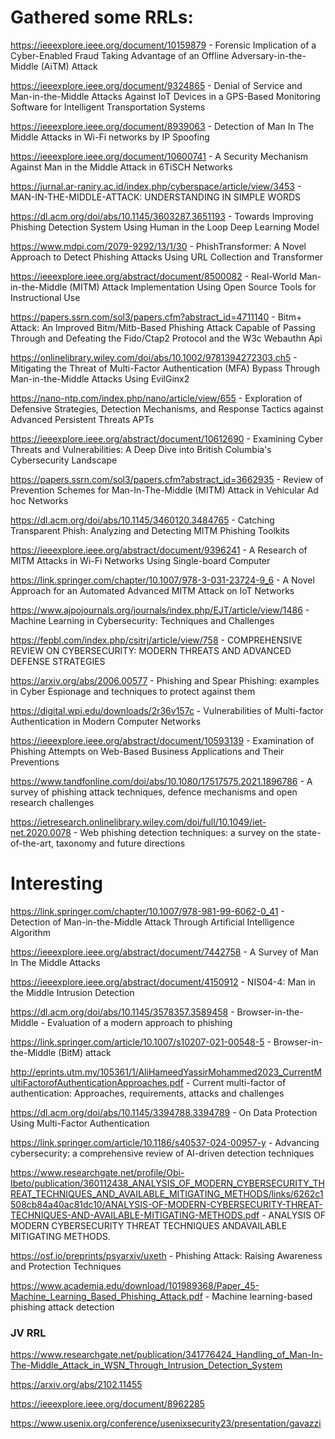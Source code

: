 # Gathered some RRLs:

https://ieeexplore.ieee.org/document/10159879 - Forensic Implication of a Cyber-Enabled Fraud Taking Advantage of an Offline Adversary-in-the-Middle (AiTM) Attack

https://ieeexplore.ieee.org/document/9324865 - Denial of Service and Man-in-the-Middle Attacks Against IoT Devices in a GPS-Based Monitoring Software for Intelligent Transportation Systems

https://ieeexplore.ieee.org/document/8939063 - Detection of Man In The Middle Attacks in Wi-Fi networks by IP Spoofing

https://ieeexplore.ieee.org/document/10600741 - A Security Mechanism Against Man in the Middle Attack in 6TiSCH Networks

https://jurnal.ar-raniry.ac.id/index.php/cyberspace/article/view/3453 - MAN-IN-THE-MIDDLE-ATTACK: UNDERSTANDING IN SIMPLE WORDS

https://dl.acm.org/doi/abs/10.1145/3603287.3651193 - Towards Improving Phishing Detection System Using Human in the Loop Deep Learning Model

https://www.mdpi.com/2079-9292/13/1/30 - PhishTransformer: A Novel Approach to Detect Phishing Attacks Using URL Collection and Transformer

https://ieeexplore.ieee.org/abstract/document/8500082 - Real-World Man-in-the-Middle (MITM) Attack Implementation Using Open Source Tools for Instructional Use

https://papers.ssrn.com/sol3/papers.cfm?abstract_id=4711140 - Bitm+ Attack: An Improved Bitm/Mitb-Based Phishing Attack Capable of Passing Through and Defeating the Fido/Ctap2 Protocol and the W3c Webauthn Api

https://onlinelibrary.wiley.com/doi/abs/10.1002/9781394272303.ch5 - Mitigating the Threat of Multi-Factor Authentication (MFA) Bypass Through Man-in-the-Middle Attacks Using EvilGinx2

https://nano-ntp.com/index.php/nano/article/view/655 - Exploration of Defensive Strategies, Detection Mechanisms, and Response Tactics against Advanced Persistent Threats APTs

https://ieeexplore.ieee.org/abstract/document/10612690 - Examining Cyber Threats and Vulnerabilities: A Deep Dive into British Columbia's Cybersecurity Landscape

https://papers.ssrn.com/sol3/papers.cfm?abstract_id=3662935 - Review of Prevention Schemes for Man-In-The-Middle (MITM) Attack in Vehicular Ad hoc Networks

https://dl.acm.org/doi/abs/10.1145/3460120.3484765 - Catching Transparent Phish: Analyzing and Detecting MITM Phishing Toolkits

https://ieeexplore.ieee.org/abstract/document/9396241 - A Research of MITM Attacks in Wi-Fi Networks Using Single-board Computer

https://link.springer.com/chapter/10.1007/978-3-031-23724-9_6 - A Novel Approach for an Automated Advanced MITM Attack on IoT Networks

https://www.ajpojournals.org/journals/index.php/EJT/article/view/1486 - Machine Learning in Cybersecurity: Techniques and Challenges

https://fepbl.com/index.php/csitrj/article/view/758 - COMPREHENSIVE REVIEW ON CYBERSECURITY: MODERN THREATS AND ADVANCED DEFENSE STRATEGIES

https://arxiv.org/abs/2006.00577 - Phishing and Spear Phishing: examples in Cyber Espionage and techniques to protect against them

https://digital.wpi.edu/downloads/2r36v157c - Vulnerabilities of Multi-factor Authentication in Modern Computer Networks

https://ieeexplore.ieee.org/abstract/document/10593139 - Examination of Phishing Attempts on Web-Based Business Applications and Their Preventions

https://www.tandfonline.com/doi/abs/10.1080/17517575.2021.1896786 - A survey of phishing attack techniques, defence mechanisms and open research challenges

https://ietresearch.onlinelibrary.wiley.com/doi/full/10.1049/iet-net.2020.0078 - Web phishing detection techniques: a survey on the state-of-the-art, taxonomy and future directions

# Interesting

https://link.springer.com/chapter/10.1007/978-981-99-6062-0_41 - Detection of Man-in-the-Middle Attack Through Artificial Intelligence Algorithm

https://ieeexplore.ieee.org/abstract/document/7442758 - A Survey of Man In The Middle Attacks

https://ieeexplore.ieee.org/abstract/document/4150912 - NIS04-4: Man in the Middle Intrusion Detection

https://dl.acm.org/doi/abs/10.1145/3578357.3589458 - Browser-in-the-Middle - Evaluation of a modern approach to phishing

https://link.springer.com/article/10.1007/s10207-021-00548-5 - Browser-in-the-Middle (BitM) attack

http://eprints.utm.my/105361/1/AliHameedYassirMohammed2023_CurrentMultiFactorofAuthenticationApproaches.pdf - Current multi-factor of authentication: Approaches, requirements, attacks and challenges

https://dl.acm.org/doi/abs/10.1145/3394788.3394789 - On Data Protection Using Multi-Factor Authentication

https://link.springer.com/article/10.1186/s40537-024-00957-y - Advancing cybersecurity: a comprehensive review of AI-driven detection techniques

https://www.researchgate.net/profile/Obi-Ibeto/publication/360112438_ANALYSIS_OF_MODERN_CYBERSECURITY_THREAT_TECHNIQUES_AND_AVAILABLE_MITIGATING_METHODS/links/6262c1508cb84a40ac81dc10/ANALYSIS-OF-MODERN-CYBERSECURITY-THREAT-TECHNIQUES-AND-AVAILABLE-MITIGATING-METHODS.pdf - ANALYSIS OF MODERN CYBERSECURITY THREAT TECHNIQUES ANDAVAILABLE MITIGATING METHODS.

https://osf.io/preprints/psyarxiv/uxeth - Phishing Attack: Raising Awareness and Protection Techniques

https://www.academia.edu/download/101989368/Paper_45-Machine_Learning_Based_Phishing_Attack.pdf - Machine learning-based phishing attack detection

### JV RRL

https://www.researchgate.net/publication/341776424_Handling_of_Man-In-The-Middle_Attack_in_WSN_Through_Intrusion_Detection_System

https://arxiv.org/abs/2102.11455

https://ieeexplore.ieee.org/document/8962285

https://www.usenix.org/conference/usenixsecurity23/presentation/gavazzi
